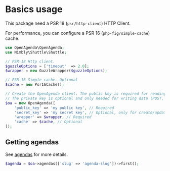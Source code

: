 # Basics usage

This package need a PSR 18 (`psr/http-client`) HTTP Client.

For performance, you can configure a PSR 16 (`php-fig/simple-cache`) cache.

```php
use OpenAgenda\OpenAgenda;
use Nimbly\Shuttle\Shuttle;

// PSR-18 Http client.
$guzzleOptions = ['timeout'  => 2.0];
$wrapper = new GuzzleWrapper($guzzleOptions);

// PSR-16 Simple cache. Optional
$cache = new Psr16Cache();

// Create the OpenAgenda client. The public key is required for reading data (GET)
// The private key is optional and only needed for writing data (POST, PUT, DELETE)
$oa = new OpenAgenda([
    'public_key' => 'my public key', // Required
    'secret_key' => 'my secret key', // Optional, only for create/update/delete
    'wrapper' => $wrapper, // Required
    'cache' => $cache, // Optional
]);
```

## Getting agendas

See [agendas](agenda.md) for more details.

```php
$agenda = $oa->agendas(['slug' => 'agenda-slug'])->first();
```
